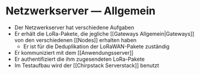 # Netzwerkserver — Allgemein
- Der Netzwerkserver hat verschiedene Aufgaben
- Er erhält die LoRa-Pakete, die jegliche [[Gateways Allgemein|Gateways]] von den verschiedenen [[Nodes]] erhalten haben
	- Er ist für die Deduplikation der LoRaWAN-Pakete zuständig
- Er kommuniziert mit dem [[Anwendungsserver]]
- Er authentifiziert die ihm zugesendeten LoRa-Pakete
- Im Testaufbau wird der [[Chirpstack Serverstack]] benutzt